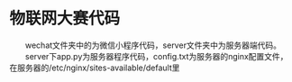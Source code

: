 # 物联网大赛代码
&emsp;&emsp;wechat文件夹中的为微信小程序代码，server文件夹中为服务器端代码。
&emsp;&emsp;server下app.py为服务器程序代码，config.txt为服务器的nginx配置文件，在服务器的/etc/nginx/sites-available/default里